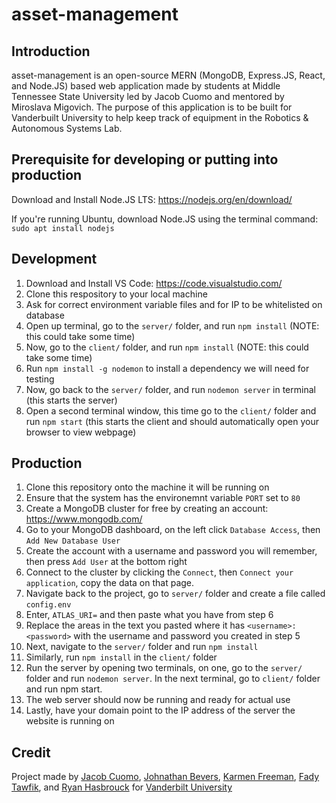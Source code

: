 # asset-management

## Introduction
asset-management is an open-source MERN (MongoDB, Express.JS, React, and Node.JS) based
web application made by students at Middle Tennessee State University led by Jacob Cuomo and
mentored by Miroslava Migovich.
The purpose of this application is to be built for Vanderbuilt University to help keep track of
equipment in the Robotics & Autonomous Systems Lab.

## Prerequisite for developing or putting into production
Download and Install Node.JS LTS: https://nodejs.org/en/download/

If you're running Ubuntu, download Node.JS using the terminal command: `sudo apt install nodejs`
## Development

1. Download and Install VS Code: https://code.visualstudio.com/
2. Clone this respository to your local machine
3. Ask for correct environment variable files and for IP to be whitelisted on database
4. Open up terminal, go to the `server/` folder, and run `npm install` (NOTE: this could take some time)
5. Now, go to the `client/` folder, and run `npm install` (NOTE: this could take some time)
6. Run `npm install -g nodemon` to install a dependency we will need for testing
7. Now, go back to the `server/` folder, and run `nodemon server` in terminal (this starts the server)
8. Open a second terminal window, this time go to the `client/` folder and run `npm start` (this starts the client and should automatically open your browser to view webpage)

## Production

1. Clone this repository onto the machine it will be running on
2. Ensure that the system has the environemnt variable `PORT` set to `80`
3. Create a MongoDB cluster for free by creating an account: https://www.mongodb.com/
4. Go to your MongoDB dashboard, on the left click `Database Access`, then `Add New Database User`
5. Create the account with a username and password you will remember, then press `Add User` at the bottom right
6. Connect to the cluster by clicking the `Connect`, then `Connect your application`, copy the data on that page.
7. Navigate back to the project, go to `server/` folder and create a file called `config.env`
8. Enter, `ATLAS_URI=` and then paste what you have from step 6
9. Replace the areas in the text you pasted where it has `<username>:<password>` with the username and password you created in step 5
10. Next, navigate to the `server/` folder and run `npm install`
11. Similarly, run `npm install` in the `client/` folder
12. Run the server by opening two terminals, on one, go to the `server/` folder and run `nodemon server`. In the next terminal, go to `client/` folder and run npm start.
13. The web server should now be running and ready for actual use
14. Lastly, have your domain point to the IP address of the server the website is running on


## Credit
Project made by [Jacob Cuomo](https://github.com/bobcat4848), [Johnathan Bevers](https://github.com/JohnathanBevers), [Karmen Freeman](https://github.com/KarFre), [Fady Tawfik](https://github.com/fadytawfik), and [Ryan Hasbrouck](https://github.com/rwh316) for [Vanderbilt University](https://www.vanderbilt.edu/)